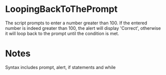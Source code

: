 # LoopingBackToThePrompt

The script prompts to enter a number greater than 100. If the entered number is indeed greater than 100, the alert will display 'Correct', otherwise it will loop back to the prompt until the condition is met.

# Notes

Syntax includes prompt, alert, if statements and while
